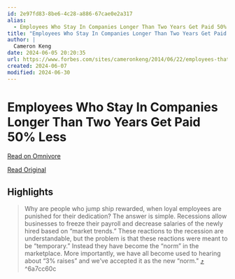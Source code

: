 ```yaml
---
id: 2e97fd83-8be6-4c28-a886-67cae0e2a317
alias:
  - Employees Who Stay In Companies Longer Than Two Years Get Paid 50% Less
title: "Employees Who Stay In Companies Longer Than Two Years Get Paid 50% Less"
author: |
  Cameron Keng
date: 2024-06-05 20:20:35
url: https://www.forbes.com/sites/cameronkeng/2014/06/22/employees-that-stay-in-companies-longer-than-2-years-get-paid-50-less/
created: 2024-06-07
modified: 2024-06-30
---
```


# Employees Who Stay In Companies Longer Than Two Years Get Paid 50% Less

[Read on Omnivore](https://omnivore.app/me/https-www-forbes-com-sites-cameronkeng-2014-06-22-employees-that-18fe9d87af3)

[Read Original](https://www.forbes.com/sites/cameronkeng/2014/06/22/employees-that-stay-in-companies-longer-than-2-years-get-paid-50-less/)

## Highlights

> Why are people who jump ship rewarded, when loyal employees are punished for their dedication? The answer is simple. Recessions allow businesses to freeze their payroll and decrease salaries of the newly hired based on “market trends.” These reactions to the recession are understandable, but the problem is that these reactions were meant to be “temporary.” Instead they have become the “norm” in the marketplace. More importantly, we have all become used to hearing about “3% raises” and we’ve accepted it as the new “norm." [⤴️](https://omnivore.app/me/https-www-forbes-com-sites-cameronkeng-2014-06-22-employees-that-18fe9d87af3#6a7cc60c-7d07-481d-975e-a4aa6dc0b569) ^6a7cc60c


